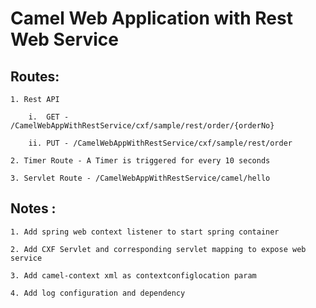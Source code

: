 # Camel Web Application with Rest Web Service

## Routes:

    1. Rest API

        i.  GET - /CamelWebAppWithRestService/cxf/sample/rest/order/{orderNo}

        ii. PUT - /CamelWebAppWithRestService/cxf/sample/rest/order

    2. Timer Route - A Timer is triggered for every 10 seconds

    3. Servlet Route - /CamelWebAppWithRestService/camel/hello

## Notes : 

    1. Add spring web context listener to start spring container

    2. Add CXF Servlet and corresponding servlet mapping to expose web service 

    3. Add camel-context xml as contextconfiglocation param

    4. Add log configuration and dependency